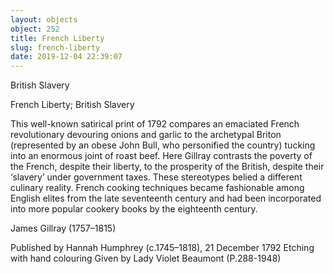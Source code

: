 ```yaml
---
layout: objects
object: 252
title: French Liberty
slug: french-liberty
date: 2019-12-04 22:39:07
---
```

British Slavery

French Liberty; British Slavery  

This well-known satirical print of 1792 compares an emaciated French revolutionary devouring onions and garlic to the archetypal Briton (represented by an obese John Bull, who personified the country) tucking into an enormous joint of roast beef. Here Gillray contrasts the poverty of the French, despite their liberty, to the prosperity of the British, despite their ‘slavery’ under government taxes. These stereotypes belied a different culinary reality. French cooking techniques became fashionable among English elites from the late seventeenth century and had been incorporated into more popular cookery books by the eighteenth century.

James Gillray (1757–1815)  

Published by Hannah Humphrey (c.1745–1818), 21 December 1792  Etching with hand colouring  Given by Lady Violet Beaumont (P.288-1948)
